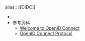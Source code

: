 alias:: [[OIDC]]

-
- 参考资料
	- [Welcome to OpenID Connect](https://openid.net/connect/)
	- [OpenID Connect Protocol](https://auth0.com/docs/authenticate/protocols/openid-connect-protocol#what-is-openid-connect-oidc-)